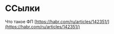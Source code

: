 # ССылки

Что такое ФП [https://habr.com/ru/articles/142351/](https://habr.com/ru/articles/142351/)
